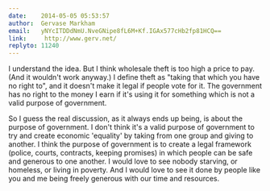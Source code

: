 ```yaml
---
date:    2014-05-05 05:53:57
author:  Gervase Markham
email:   yNYcITDDdNmU.NveGNipe8fL6M+Kf.IGAx577cHb2fp81HCQ==
link:     http://www.gerv.net/
replyto: 11240
---
```


I understand the idea. But I think wholesale theft is too high a price
to pay. (And it wouldn't work anyway.) I define theft as "taking that
which you have no right to", and it doesn't make it legal if people
vote for it. The government has no right to the money I earn if it's
using it for something which is not a valid purpose of government.

So I guess the real discussion, as it always ends up being, is about
the purpose of government. I don't think it's a valid purpose of
government to try and create economic 'equality' by taking from one
group and giving to another. I think the purpose of government is to
create a legal framework (police, courts, contracts, keeping promises)
in which people can be safe and generous to one another. I would love
to see nobody starving, or homeless, or living in poverty. And I would
love to see it done by people like you and me being freely generous
with our time and resources.
